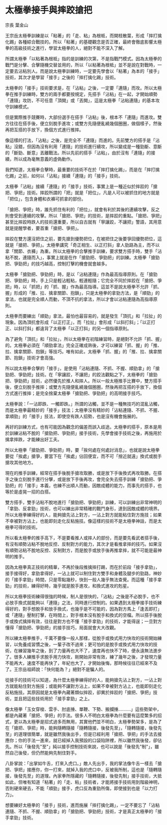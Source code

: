 # 太極拳接手與摔跤搶把

宗長
葉金山

王宗岳太極拳訓練是以「粘著」的「走、粘」為根柢，而開枝散葉，形成「摔打擒化踢」各種綜合戰技的。所以「粘著」的基礎觀念是否正確，最終會徹底影響太極拳的高級技術之進行，學習太極拳的人，絕對不能不深入了解。

所謂太極拳「以粘著為根柢」指的是訓練的次第，不是指戰鬥模式。因為太極拳的戰鬥是分擊、合擊隨機交替並用的，所以「以粘著為根柢」並不是說在對戰時，一定要去沾粘別人。而是說太極拳訓練時，一定要先學會以「粘著」為本的「接手」技術，其次才是學習「接手」之後的「摔打擒化踢」技術。

太極拳的「接手」技術要求是，在「沾粘」之後，一定要「連隨」而攻。所以太極拳在推手訓練時，雙方的兩手都要按規定，先搭手「沾粘」在一起，才開始順勢「連隨」攻防，不可任意「頂開」或「丟開」，這是太極拳「沾粘連隨」的基本攻守訓練模式。

但是實際推手競賽時，大部份選手在搭手「沾粘」後，根本不「連隨」而進攻。雙方往往在搭手後，便立刻脫手進攻；或雙方先隨便亂繞幾個圈圈，做個樣子，然後再把互搭的手放下，換個方式進行推摔。

像這樣的打法，「沾粘」之後，是完全不「連隨」而進的。先前雙方的搭手是「沾粘」沒錯，但因為沒有利用「連隨」的技術進行續攻，所以變成是一種勁斷、意斷的「斷勁、斷意」丟離戰法。所以先前的搭手「沾粘」，由於沒有「連隨」的接續，所以成為毫無意義的虛偽動作。

我們知道，太極拳合擊時，最重要的技術不在於「摔打擒化踢」，而是在「摔打擒化踢」之前，如何以「沾粘」接續「連隨」的「接手」技術。

太極拳「沾粘」接續「連隨」的「接手」技術，事實上是一種近似於摔跤的「搶把、爭把」技術。摔跤所謂的「把」就是「把位」，凡是人可以被抓住的地方就是「把位」，包含身體和衣褲可抓拿的部份。

「搶把、爭把」時，誰先抓住有利的「把位」，就會有利於其後的連續攻擊，反之則會受到連續的攻擊。所以「搶把、爭把」的技術，是摔跤的重點。「搶把、爭把」甚至比摔跤時跌人的技術還重要，所以自古就有「寧讓跤，不讓把」警語，其用意就是提醒學者，要首重「搶把、爭把」。

摔跤在雙方還沒把住之前，要先搶到優勢把位，在被把住之後要爭回優勢把位，這就是「搶把、爭把」。太極拳講究「奇正相生、以正打斜」拿人勁路為主，而不以拿「關節、衣褲」為重。所以太極拳的合擊推手訓練，要求雙方搭手時，雙手「沾粘不脫，連隨而入」，事實上就是在作「搶勁把、爭勁把」的訓練。太極拳「搶勁把、爭勁把」的技巧越高，控制打擊的機會就會越多。

太極拳「搶勁把、爭勁把」時，是以「沾粘連隨」作為最高指導原則。在「搶勁把、爭勁把」時，手上只是輕沾輕粘，輕連輕隨；它完全不同於摔跤在「搶把、爭把」時，以「抓把」的「抓、握」作為最高指導。這並不是說太極拳不允許「抓、握」形成的「推、拉、擒拿關節、抱鎖」，只是太極拳的拿勁方法，是「順勁」的拿法，也就是完全順人而動，不頂不抗的拿法，所以才會以沾粘連隨為高指導原則。

太極拳而要練出「順勁」拿法，最怕也最容易的，就是發生「頂抗」和「拉扯」的現象。因為頂抗會形成「以正打正」，而「拉扯」會形成「以斜打斜」；「以正打正、以斜打斜」都違背了太極拳「以正打斜」的另一個指導原則。

為了避免「頂抗」和「拉扯」，所以太極拳在初階練習時，是絕對不允許「抓、握」的。太極拳必須在「順勁拿法」完全正確成熟後，才可以練習「抓、握」的「推、拉、擒拿關節、抱鎖」等技巧。唯有如此，太極拳「抓、握」的「推、拉、擒拿關節、抱鎖」技術才會高強。

所以說太極拳合擊的「接手」，是使用「沾粘連隨、不抓、不握、順勁拿」的「搶勁把、爭勁把」技術。在「寧讓跤，不讓把」的跤法觀點之下，太極拳的「搶勁把、爭勁把」技術，必然優先於推人和摔人。所以一般太極推手比賽中，雙方搭手後，便立刻脫手推摔；或雙方先隨便亂繞幾個圈圈，然後再把互搭的手放下，換個方式進行推摔；是完全捨棄太極拳「搶勁把、爭勁把」的高明接手技巧。

太極拳說：「一沾即跌、一觸即跌。」所謂的沾觸，並不是一種無技巧的混亂沾觸，而是太極拳最精妙的「接手」技法；太極拳沒有精妙的「沾粘連隨、不抓、不握、拿順勁」的「接手」技法，即使空有跌人招勢，也是沒有機會施展的。

再好的訓練方式，也有可能因為觀念的偏差而誤入歧途。太極拳的搭手，原本是用於訓練沾粘不脫的「搶勁把、爭勁把」接手技術，先學會接手技術之後，再施用於擒拿摔跌，才能練出好工夫。

所以太極拳「搶勁把、爭勁把」時，要「挨何處在何處討消息」，也就是說太極拳要從「挨處」搶爭，要當下在「挨處」佔回便宜，而不可「捨近就遠」換式或脫手搶攻其他地方。

現在的推手訓練，經常在搭手後脫手搶攻取勝，或是放下手後換式再攻取勝。在搭手之後立刻脫手進行分擊，或是放下手後再攻，會完全失去搭手訓練「搶勁把、爭勁把」的「接手」本義，也練不出順人而動，因敵成體的能力，而事先的搭手，也等於是虛晃一招的白搭。

雙方搭手，雙手沾粘不脫地進行「搶勁把、爭勁把」訓練，可以訓練出非常神明的「拿勁、反拿勁」技術，也可以練出非常精確的戰鬥身形，達到因敵成體的境界。所以太極拳練得好的人，能夠搶先沾上對方，一沾上對方就能粘住對方施技；如果不幸被對方沾上，也能即刻走化反粘施技。像這樣的技術不是太極拳神話，而是太極拳可得的技術。

所以看太極拳的推手高下，不是要看推人或摔人的部份，而是要先看武者搭手後，有沒有順勢沾粘不脫地反控、反制對方的能力，其次才是看推拿摔的技巧。如果沒有順勢沾粘不脫地反控、反制對方，而是脫手或放手後再推拿摔，就不可能是最神明的推手。

因為太極拳真正技術的精華，不再於後段推擒摔打踢，而在於前段「接手拿勁」，接手接得好，拿勁拿得好，一沾上就可以制住對方雙手和身體及腿步的勁路，神妙的「接手拿勁」時間，只是零點幾秒，快到一般人幾乎無法查覺。而這種「接手拿勁」的技術，練得好時，幾乎就是脫手進攻，和換式進攻的剋星。

所以太極拳技術練得很強的時候，制人是很快的，「沾粘」之後是不必脫手，也不必放手換式就能夠以「連隨」之法，同時進行控制的。如果遇到太極拳接手技術練得好的，對手想脫手和放手換式，也幾乎是不可能的，因為對方馬上「逢丟即打」或「連隨」壓制打擊，在時間上，對手根本沒有脫手和換式的空檔。所以搭手後脫手或換式擒摔有效，往往是對方也不懂「接手拿勁」的技術，才能得逞；一旦對方懂得「搶勁把、爭勁把」的接手技巧，局面就會大大改觀。

所以練太極拳推手，千萬不要像一般人那樣，從脫手或換式用力快攻的技術開始練習，以免養成習慣之後，一輩子改不過來；更可怕的是脫手或換式用力快攻的技術，在練習幾年之後，到了力量再也大不了，速度再也快不了時，便永遠無法進步了。很多人練推手求脫手用力快攻，剛開始非常有效，練了幾年之後，才發現力量不能再大，速度不能再快了，年紀也大了，才開始後悔，那時候往往已經來不及了。王宗岳祖師說：「快何能為？」絕對不是騙人的。

從接手的技術可以知道，為什麼太極拳練得好的人，能夠搶先沾上對方，一沾上對方就能粘住對方施技；或能夠不讓對方沾上，如果不幸被對方沾上，也能即刻走化反粘施技。其原因就是太極拳內藏著類似摔跤，卻異於摔跤的「搶把、爭把」技術，並且把這些技術用於「接手拿勁」之上。

像太極拳「玉女穿梭、雲手、肘底捶、單鞭、下勢、搬攔捶..........」這些勢架中，都是內藏著「搶把、爭把」的手法。很多人不明白太極拳為什麼要有這麼繁多的招式，更以為太極拳是招式過多而無用，其實他們並不明白，太極拳勢架多，是為了在「搶把、爭把」時，能夠隨轉隨接「隨轉隨接，後發先至」，「隨轉隨接，後發先至」的道理很簡單，就是雖然我後出手，但是已經利用「搶把、爭把」的手法去接應你；你的手法一進來，就已經掉入我預設的口袋陷阱裡，所以雖然我後發，卻佔先。所以「後發先"至"」純以接手控制技術來說，也可以說是「後發先"制"」，雖然自己後發，但仍然能夠先制住對手。

八卦掌說：「出掌如牛舌，打來入虎口。」敵人先出手，我的掌法像牛舌一樣去「搶把、爭把」接應你，你一打來，就掉入我的虎口中，反被我所制，這也是「隨轉隨接，後發先至」的道理。內家拳所隱藏的「隨轉隨接，後發先制」接手技術，大抵如此，但唯有知道「粘著」的「走、粘」技術者，才能將接手技術用到階級神明，否則硬來硬去，不能「順勁」接手，虎口反為重勁所傷，即使接到也是「以力打力」。

想要練好太極拳的「接手」技術，進而施展「摔打擒化踢」，一定不要忘了「沾粘連隨、不抓、不握、順勁拿」的「搶勁把、爭勁把」技術，才是真正太極拳的「接手拿勁」技術。